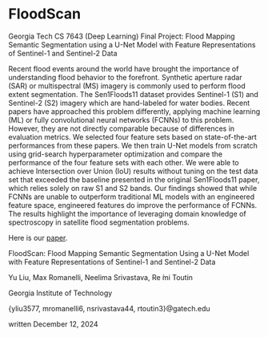 # FloodScan
Georgia Tech CS 7643 (Deep Learning) Final Project: Flood Mapping Semantic Segmentation using a U-Net Model with Feature Representations of Sentinel-1 and Sentinel-2 Data

Recent flood events around the world have brought the importance of understanding flood behavior to the forefront. Synthetic aperture radar (SAR) or multispectral (MS) imagery is commonly used to perform flood extent segmentation. The Sen1Floods11 dataset provides Sentinel-1 (S1) and Sentinel-2 (S2) imagery which are hand-labeled for water bodies. Recent papers have approached this problem differently, applying machine learning (ML) or fully convolutional neural networks (FCNNs) to this problem. However, they are not directly comparable because of differences in evaluation metrics.
We selected four feature sets based on state-of-the-art performances from these papers. We then train U-Net models from scratch using grid-search hyperparameter optimization and compare the performance of the four feature sets with each other. We were able to achieve Intersection over Union (IoU) results without tuning on the test data set that exceeded the baseline presented in the original Sen1Floods11 paper, which relies solely on raw S1 and S2 bands.
Our findings showed that while FCNNs are unable to outperform traditional ML models with an engineered feature space, engineered features do improve the performance of FCNNs. The results highlight the importance of leveraging domain knowledge of spectroscopy in satellite flood segmentation problems.

Here is our <a href="FloodScan.pdf" target="_blank">paper</a>.

FloodScan: Flood Mapping Semantic Segmentation Using a U-Net Model with Feature Representations of Sentinel-1 and Sentinel-2 Data

Yu Liu, Max Romanelli, Neelima Srivastava, Re ́mi Toutin

Georgia Institute of Technology

{yliu3577, mromanelli6, nsrivastava44, rtoutin3}@gatech.edu

written December 12, 2024

